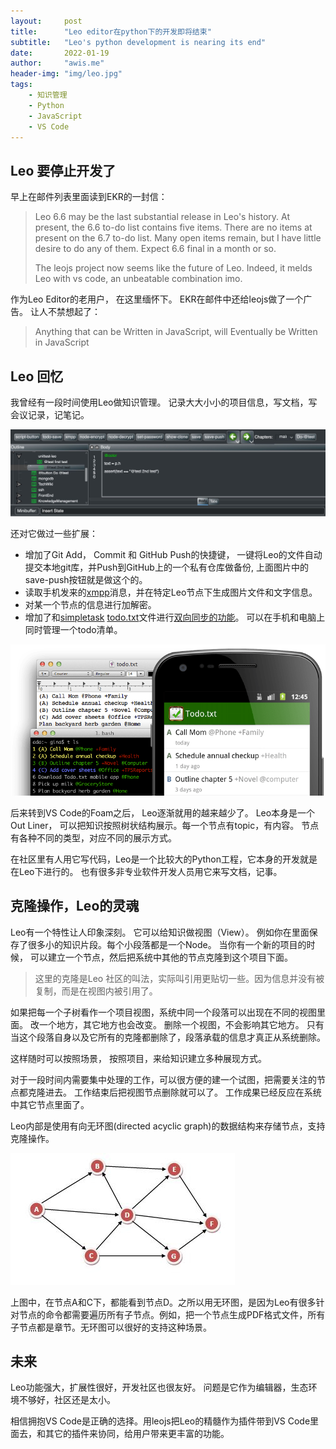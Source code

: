 ```yaml
---
layout:     post
title:      "Leo editor在python下的开发即将结束"
subtitle:   "Leo's python development is nearing its end"
date:       2022-01-19
author:     "awis.me"
header-img: "img/leo.jpg"
tags:
    - 知识管理
    - Python
    - JavaScript
    - VS Code
---
```


## Leo 要停止开发了

早上在邮件列表里面读到EKR的一封信：

> Leo 6.6 may be the last substantial release in Leo's history. At present, the 6.6 to-do list contains five items. There are no items at present on the 6.7 to-do list. Many open items remain, but I have little desire to do any of them.  Expect 6.6 final in a month or so.
> 
> The leojs project now seems like the future of Leo. Indeed, it melds Leo with vs code, an unbeatable combination imo.

作为Leo Editor的老用户， 在这里缅怀下。 EKR在邮件中还给leojs做了一个广告。 让人不禁想起了：

> Anything that can be Written in JavaScript, will Eventually be Written in JavaScript

## Leo 回忆 

我曾经有一段时间使用Leo做知识管理。 记录大大小小的项目信息，写文档，写会议记录，记笔记。 

![picture 5](/img/1645335424986.png)  

还对它做过一些扩展：
- 增加了Git Add， Commit 和 GitHub Push的快捷键， 一键将Leo的文件自动提交本地git库，并Push到GitHub上的一个私有仓库做备份, 上面图片中的save-push按钮就是做这个的。
- 读取手机发来的[xmpp](https://xmpp.org/)消息，并在特定Leo节点下生成图片文件和文字信息。
- 对某一个节点的信息进行加解密。
- 增加了和[simpletask](https://f-droid.org/packages/nl.mpcjanssen.simpletask/) [todo.txt](https://github.com/todotxt/todo.txt)文件进行[双向同步的功能](https://github.com/leo-editor/leo-editor/issues/1499)。 可以在手机和电脑上同时管理一个todo清单。

![picture 4](/img/1645334159273.png)  

后来转到VS Code的Foam之后， Leo逐渐就用的越来越少了。 Leo本身是一个Out Liner， 可以把知识按照树状结构展示。每一个节点有topic，有内容。 节点有各种不同的类型，对应不同的展示方式。

在社区里有人用它写代码，Leo是一个比较大的Python工程，它本身的开发就是在Leo下进行的。 也有很多非专业软件开发人员用它来写文档，记事。

## 克隆操作，Leo的灵魂

Leo有一个特性让人印象深刻。 它可以给知识做视图（View）。 例如你在里面保存了很多小的知识片段。每个小段落都是一个Node。 当你有一个新的项目的时候， 可以建立一个节点，然后把系统中其他的节点克隆到这个项目下面。 

> 这里的克隆是Leo 社区的叫法，实际叫引用更贴切一些。因为信息并没有被复制，而是在视图内被引用了。

如果把每一个子树看作一个项目视图，系统中同一个段落可以出现在不同的视图里面。 改一个地方，其它地方也会改变。 删除一个视图，不会影响其它地方。 只有当这个段落自身以及它所有的克隆都删除了，段落承载的信息才真正从系统删除。

这样随时可以按照场景， 按照项目，来给知识建立多种展现方式。

对于一段时间内需要集中处理的工作，可以很方便的建一个试图，把需要关注的节点都克隆进去。 工作结束后把视图节点删除就可以了。 工作成果已经反应在系统中其它节点里面了。

Leo内部是使用有向无环图(directed acyclic graph)的数据结构来存储节点，支持克隆操作。

![picture 3](/img/1645294282707.png)  

上图中，在节点A和C下，都能看到节点D。之所以用无环图，是因为Leo有很多针对节点的命令都需要遍历所有子节点。例如，把一个节点生成PDF格式文件，所有子节点都是章节。无环图可以很好的支持这种场景。

## 未来

Leo功能强大，扩展性很好，开发社区也很友好。 问题是它作为编辑器，生态环境不够好，社区还是太小。 

相信拥抱VS Code是正确的选择。用leojs把Leo的精髓作为插件带到VS Code里面去，和其它的插件来协同，给用户带来更丰富的功能。




